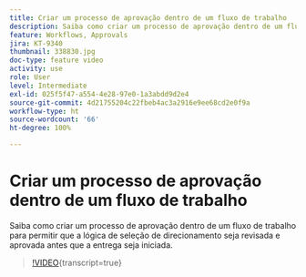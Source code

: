 ```yaml
---
title: Criar um processo de aprovação dentro de um fluxo de trabalho
description: Saiba como criar um processo de aprovação dentro de um fluxo de trabalho para permitir que a lógica de seleção de direcionamento seja revisada e aprovada antes que a entrega seja iniciada.
feature: Workflows, Approvals
jira: KT-9340
thumbnail: 338830.jpg
doc-type: feature video
activity: use
role: User
level: Intermediate
exl-id: 025f5f47-a554-4e28-97e0-1a3abdd9d2e4
source-git-commit: 4d21755204c22fbeb4ac3a2916e9ee68cd2e0f9a
workflow-type: ht
source-wordcount: '66'
ht-degree: 100%

---
```


# Criar um processo de aprovação dentro de um fluxo de trabalho

Saiba como criar um processo de aprovação dentro de um fluxo de trabalho para permitir que a lógica de seleção de direcionamento seja revisada e aprovada antes que a entrega seja iniciada.

>[!VIDEO](https://video.tv.adobe.com/v/338830?quality=12&learn=on){transcript=true}

